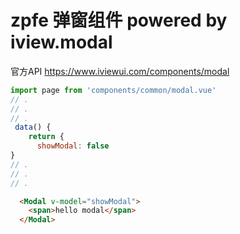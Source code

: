 # zpfe 弹窗组件 powered by iview.modal

官方API
<https://www.iviewui.com/components/modal>
```js
import page from 'components/common/modal.vue'
// .
// .
// . 
 data() {
    return {
      showModal: false
} 
// .
// .
// .
```
```html
  <Modal v-model="showModal">
    <span>hello modal</span>
  </Modal>
```